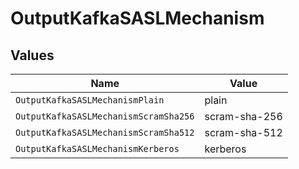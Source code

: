 # OutputKafkaSASLMechanism


## Values

| Name                                  | Value                                 |
| ------------------------------------- | ------------------------------------- |
| `OutputKafkaSASLMechanismPlain`       | plain                                 |
| `OutputKafkaSASLMechanismScramSha256` | scram-sha-256                         |
| `OutputKafkaSASLMechanismScramSha512` | scram-sha-512                         |
| `OutputKafkaSASLMechanismKerberos`    | kerberos                              |